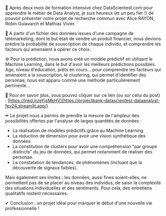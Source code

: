 📢 Après deux mois de formation intensive chez DataScientest.com pour apprendre le métier de Data Analyst, je suis heureux (et un peu fier !) de pouvoir présenter notre projet de recherche commun avec Alice RAYON, Robin Guiavarch et Mathias Vivier. 

🎯 A partir d'un fichier des données issues d'une campagne de télémarketing, dont le but était de vendre un produit financier, nous devions prédire la probabilité de souscription de chaque individu, et comprendre les facteurs qui amenaient à opérer ce choix.

⚙ Pour la prédiction, nous avons créé un modèle prédictif en utilisant le Machine Learning, dans le but d'avoir les meilleurs prédictions possibles. Age, niveau d'éducation, prêts en cours… pour comprendre les facteurs qui amenaient à la souscription, le clustering, qui permet d'identifier des personae, nous est apparu comme une méthode particulièrement pertinente… 

🤔 Pour en savoir plus, vous pouvez cliquer sur ce lien (ou sur celui du post) : [https://lnkd.in/eYjsMkHV](https://projectbank-datascientest-dataanalyst-fev24.streamlit.app/)

✒ Le projet nous a permis de prendre la mesure de l'ampleur des possibilités offertes par l'analyse de larges quantités de données :
- La réalisation de modèles prédictifs grâce au Machine Learning
- La réduction de dimension pour avoir une vision synthétique des données
- La constitution de clusters pour avoir une compréhension "par groupe distincts" du jeu de données, qui permet notamment de réaliser des personae.
- La constatation de tendances, de phénomènes (incluant que la découverte de signaux faibles).

Mais également ses limites : les données, aussi fines soient-elles, ne permettent pas de se placer au niveau des individus, de saisir la complexité des situations individuelles et des sentiments. Pour cela, des entretiens qualitatifs restent nécessaires.

✔ Conclusion : un projet idéal pour marquer le début d'une nouvelle vie professionnelle !
